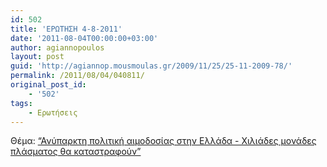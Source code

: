 ```yaml
---
id: 502
title: 'ΕΡΩΤΗΣΗ 4-8-2011'
date: '2011-08-04T00:00:00+03:00'
author: agiannopoulos
layout: post
guid: 'http://agiannop.mousmoulas.gr/2009/11/25/25-11-2009-78/'
permalink: /2011/08/04/040811/
original_post_id:
    - '502'
tags:
    - Ερωτήσεις
---
```


Θέμα: [“Ανύπαρκτη πολιτική αιμοδοσίας στην Ελλάδα - Χιλιάδες μονάδες πλάσματος θα καταστραφούν”](/wp-content/uploads/2009/11/04082011_aimodosia.pdf)
